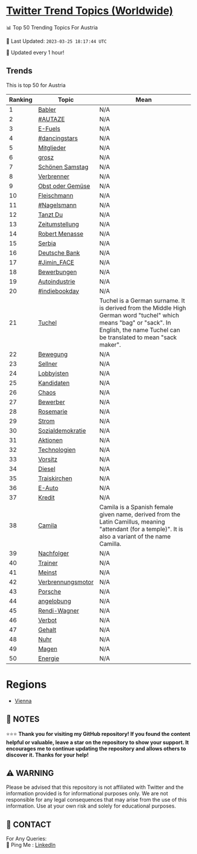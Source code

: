 [Twitter Trend Topics (Worldwide)](https://github.com/ErcinDedeoglu/Twitter-Trend-Topics)
==========


📊 Top 50 Trending Topics For Austria

📆 Last Updated: `2023-03-25 18:17:44 UTC`

🔧 Updated every 1 hour!


## Trends

This is top 50 for Austria

| Ranking | Topic | Mean |
| ------- | ------------ | ------------ |
| 1 | [Babler](http://twitter.com/search?q=Babler) | N/A |
| 2 | [#AUTAZE](http://twitter.com/search?q=%23AUTAZE) | N/A |
| 3 | [E-Fuels](http://twitter.com/search?q=E-Fuels) | N/A |
| 4 | [#dancingstars](http://twitter.com/search?q=%23dancingstars) | N/A |
| 5 | [Mitglieder](http://twitter.com/search?q=Mitglieder) | N/A |
| 6 | [grosz](http://twitter.com/search?q=grosz) | N/A |
| 7 | [Schönen Samstag](http://twitter.com/search?q=Sch%c3%b6nen+Samstag) | N/A |
| 8 | [Verbrenner](http://twitter.com/search?q=Verbrenner) | N/A |
| 9 | [Obst oder Gemüse](http://twitter.com/search?q=Obst+oder+Gem%c3%bcse) | N/A |
| 10 | [Fleischmann](http://twitter.com/search?q=Fleischmann) | N/A |
| 11 | [#Nagelsmann](http://twitter.com/search?q=%23Nagelsmann) | N/A |
| 12 | [Tanzt Du](http://twitter.com/search?q=Tanzt+Du) | N/A |
| 13 | [Zeitumstellung](http://twitter.com/search?q=Zeitumstellung) | N/A |
| 14 | [Robert Menasse](http://twitter.com/search?q=Robert+Menasse) | N/A |
| 15 | [Serbia](http://twitter.com/search?q=Serbia) | N/A |
| 16 | [Deutsche Bank](http://twitter.com/search?q=Deutsche+Bank) | N/A |
| 17 | [#Jimin_FACE](http://twitter.com/search?q=%23Jimin_FACE) | N/A |
| 18 | [Bewerbungen](http://twitter.com/search?q=Bewerbungen) | N/A |
| 19 | [Autoindustrie](http://twitter.com/search?q=Autoindustrie) | N/A |
| 20 | [#indiebookday](http://twitter.com/search?q=%23indiebookday) | N/A |
| 21 | [Tuchel](http://twitter.com/search?q=Tuchel) | Tuchel is a German surname. It is derived from the Middle High German word "tuchel" which means "bag" or "sack". In English, the name Tuchel can be translated to mean "sack maker". |
| 22 | [Bewegung](http://twitter.com/search?q=Bewegung) | N/A |
| 23 | [Sellner](http://twitter.com/search?q=Sellner) | N/A |
| 24 | [Lobbyisten](http://twitter.com/search?q=Lobbyisten) | N/A |
| 25 | [Kandidaten](http://twitter.com/search?q=Kandidaten) | N/A |
| 26 | [Chaos](http://twitter.com/search?q=Chaos) | N/A |
| 27 | [Bewerber](http://twitter.com/search?q=Bewerber) | N/A |
| 28 | [Rosemarie](http://twitter.com/search?q=Rosemarie) | N/A |
| 29 | [Strom](http://twitter.com/search?q=Strom) | N/A |
| 30 | [Sozialdemokratie](http://twitter.com/search?q=Sozialdemokratie) | N/A |
| 31 | [Aktionen](http://twitter.com/search?q=Aktionen) | N/A |
| 32 | [Technologien](http://twitter.com/search?q=Technologien) | N/A |
| 33 | [Vorsitz](http://twitter.com/search?q=Vorsitz) | N/A |
| 34 | [Diesel](http://twitter.com/search?q=Diesel) | N/A |
| 35 | [Traiskirchen](http://twitter.com/search?q=Traiskirchen) | N/A |
| 36 | [E-Auto](http://twitter.com/search?q=E-Auto) | N/A |
| 37 | [Kredit](http://twitter.com/search?q=Kredit) | N/A |
| 38 | [Camila](http://twitter.com/search?q=Camila) | Camila is a Spanish female given name, derived from the Latin Camillus, meaning "attendant (for a temple)". It is also a variant of the name Camilla. |
| 39 | [Nachfolger](http://twitter.com/search?q=Nachfolger) | N/A |
| 40 | [Trainer](http://twitter.com/search?q=Trainer) | N/A |
| 41 | [Meinst](http://twitter.com/search?q=Meinst) | N/A |
| 42 | [Verbrennungsmotor](http://twitter.com/search?q=Verbrennungsmotor) | N/A |
| 43 | [Porsche](http://twitter.com/search?q=Porsche) | N/A |
| 44 | [angelobung](http://twitter.com/search?q=angelobung) | N/A |
| 45 | [Rendi-Wagner](http://twitter.com/search?q=Rendi-Wagner) | N/A |
| 46 | [Verbot](http://twitter.com/search?q=Verbot) | N/A |
| 47 | [Gehalt](http://twitter.com/search?q=Gehalt) | N/A |
| 48 | [Nuhr](http://twitter.com/search?q=Nuhr) | N/A |
| 49 | [Magen](http://twitter.com/search?q=Magen) | N/A |
| 50 | [Energie](http://twitter.com/search?q=Energie) | N/A |



# Regions

* [Vienna](</Austria/Vienna.md>)



## 📝 NOTES

⭐⭐⭐ **Thank you for visiting my GitHub repository! If you found the content helpful or valuable, leave a star on the repository to show your support. It encourages me to continue updating the repository and allows others to discover it. Thanks for your help!**


## ⚠️ WARNING

Please be advised that this repository is not affiliated with Twitter and the information provided is for informational purposes only. We are not responsible for any legal consequences that may arise from the use of this information. Use at your own risk and solely for educational purposes.


## 📨 CONTACT

 For Any Queries:  
            🏓 Ping Me : [LinkedIn](https://www.linkedin.com/in/ercindedeoglu/)
